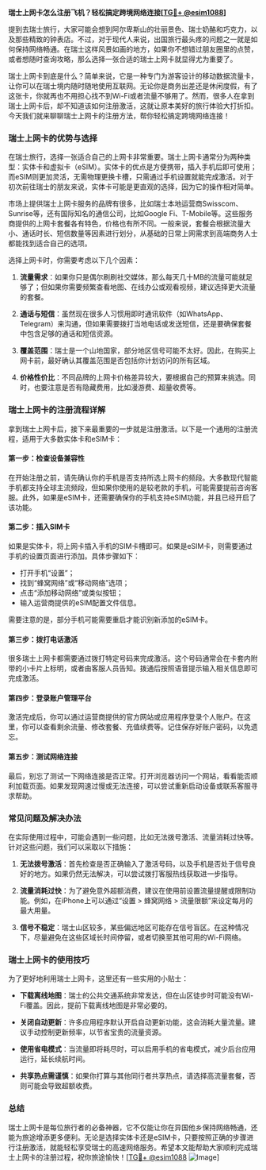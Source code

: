 **瑞士上网卡怎么注册飞机？轻松搞定跨境网络连接[[TG💪+ @esim1088](https://t.me/s/esim1088)]**

提到去瑞士旅行，大家可能会想到阿尔卑斯山的壮丽景色、瑞士奶酪和巧克力，以及那些精致的钟表店。不过，对于现代人来说，出国旅行最头疼的问题之一就是如何保持网络畅通。在瑞士这样风景如画的地方，如果你不想错过朋友圈里的点赞，或者想随时查询攻略，那么选择一张合适的瑞士上网卡就显得尤为重要了。

瑞士上网卡到底是什么？简单来说，它是一种专门为游客设计的移动数据流量卡，让你可以在瑞士境内随时随地使用互联网。无论你是商务出差还是休闲度假，有了这张卡，你就再也不用担心找不到Wi-Fi或者流量不够用了。然而，很多人在拿到瑞士上网卡后，却不知道该如何注册激活，这就让原本美好的旅行体验大打折扣。今天我们就来聊聊瑞士上网卡的注册方法，帮你轻松搞定跨境网络连接！

### **瑞士上网卡的优势与选择**

在瑞士旅行，选择一张适合自己的上网卡非常重要。瑞士上网卡通常分为两种类型：实体卡和虚拟卡（eSIM）。实体卡的优点是方便携带，插入手机后即可使用；而eSIM则更加灵活，无需物理更换卡槽，只需通过手机设置就能完成激活。对于初次前往瑞士的朋友来说，实体卡可能是更直观的选择，因为它的操作相对简单。

市场上提供瑞士上网卡服务的品牌有很多，比如瑞士本地运营商Swisscom、Sunrise等，还有国际知名的通信公司，比如Google Fi、T-Mobile等。这些服务商提供的上网卡套餐各有特色，价格也有所不同。一般来说，套餐会根据流量大小、通话时长、短信数量等因素进行划分，从基础的日常上网需求到高端商务人士都能找到适合自己的选项。

选择上网卡时，你需要考虑以下几个因素：

1. **流量需求**：如果你只是偶尔刷刷社交媒体，那么每天几十MB的流量可能就足够了；但如果你需要频繁查看地图、在线办公或观看视频，建议选择更大流量的套餐。
   
2. **通话与短信**：虽然现在很多人习惯用即时通讯软件（如WhatsApp、Telegram）来沟通，但如果需要拨打当地电话或发送短信，还是要确保套餐中包含足够的通话和短信资源。
   
3. **覆盖范围**：瑞士是一个山地国家，部分地区信号可能不太好。因此，在购买上网卡前，最好确认其覆盖范围是否包括你计划访问的所有区域。
   
4. **价格性价比**：不同品牌的上网卡价格差异较大，要根据自己的预算来挑选。同时，也要注意是否有隐藏费用，比如漫游费、超量收费等。

### **瑞士上网卡的注册流程详解**

拿到瑞士上网卡后，接下来最重要的一步就是注册激活。以下是一个通用的注册流程，适用于大多数实体卡和eSIM卡：

#### **第一步：检查设备兼容性**
在开始注册之前，请先确认你的手机是否支持所选上网卡的频段。大多数现代智能手机都支持全球主流频段，但如果你使用的是较老款的手机，可能需要提前咨询客服。此外，如果是eSIM卡，还需要确保你的手机支持eSIM功能，并且已经开启了该功能。

#### **第二步：插入SIM卡**
如果是实体卡，将上网卡插入手机的SIM卡槽即可。如果是eSIM卡，则需要通过手机的设置页面进行添加。具体步骤如下：
- 打开手机“设置”；
- 找到“蜂窝网络”或“移动网络”选项；
- 点击“添加移动网络”或类似按钮；
- 输入运营商提供的eSIM配置文件信息。

需要注意的是，部分手机可能需要重启才能识别新添加的eSIM卡。

#### **第三步：拨打电话激活**
很多瑞士上网卡都需要通过拨打特定号码来完成激活。这个号码通常会在卡套内附带的小卡片上标明，或者由客服人员告知。拨通后按照语音提示输入相关信息即可完成激活。

#### **第四步：登录账户管理平台**
激活完成后，你可以通过运营商提供的官方网站或应用程序登录个人账户。在这里，你可以查看剩余流量、修改套餐、充值续费等。记住保存好账户密码，以免遗忘。

#### **第五步：测试网络连接**
最后，别忘了测试一下网络连接是否正常。打开浏览器访问一个网站，看看能否顺利加载页面。如果发现网速过慢或无法连接，可以尝试重新启动设备或联系客服寻求帮助。

### **常见问题及解决办法**

在实际使用过程中，可能会遇到一些问题，比如无法拨号激活、流量消耗过快等。针对这些问题，我们可以采取以下措施：

1. **无法拨号激活**：首先检查是否正确输入了激活号码，以及手机是否处于信号良好的地方。如果仍然无法解决，可以尝试拨打客服热线获取进一步指导。

2. **流量消耗过快**：为了避免意外超额消费，建议在使用前设置流量提醒或限制功能。例如，在iPhone上可以通过“设置 > 蜂窝网络 > 流量限额”来设定每月的最大用量。

3. **信号不稳定**：瑞士山区较多，某些偏远地区可能存在信号盲区。在这种情况下，尽量避免在这些区域长时间停留，或者切换至其他可用的Wi-Fi网络。

### **瑞士上网卡的使用技巧**

为了更好地利用瑞士上网卡，这里还有一些实用的小贴士：

- **下载离线地图**：瑞士的公共交通系统非常发达，但在山区徒步时可能没有Wi-Fi覆盖。因此，提前下载离线地图是非常必要的。
  
- **关闭自动更新**：许多应用程序默认开启自动更新功能，这会消耗大量流量。建议手动控制更新频率，以节省宝贵的流量资源。

- **使用省电模式**：当流量即将耗尽时，可以启用手机的省电模式，减少后台应用运行，延长续航时间。

- **共享热点需谨慎**：如果你打算与其他同行者共享热点，请选择高流量套餐，否则可能会导致超额收费。

### **总结**

瑞士上网卡是每位旅行者的必备神器，它不仅能让你在异国他乡保持网络畅通，还能为旅途增添更多便利。无论是选择实体卡还是eSIM卡，只要按照正确的步骤进行注册激活，就能轻松享受瑞士的高速网络服务。希望本文能帮助大家顺利完成瑞士上网卡的注册过程，祝你旅途愉快！[[TG💪+ @esim1088](https://t.me/s/esim1088) ![Image](https://i.postimg.cc/4NQfJmqS/Snipaste-2025-05-13-00-14-12.png)]
